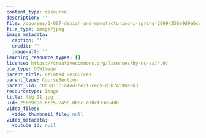 ```yaml
---
content_type: resource
description: ''
file: /courses/2-007-design-and-manufacturing-i-spring-2009/256e9d9e6cc524988b8ca38cf13e8dd8_fig_21.jpg
file_type: image/jpeg
image_metadata:
  caption: ''
  credit: ''
  image-alt: ''
learning_resource_types: []
license: https://creativecommons.org/licenses/by-nc-sa/4.0/
ocw_type: OCWImage
parent_title: Related Resources
parent_type: CourseSection
parent_uid: c0d3813c-a4ed-be21-cec9-d5b74598e3b3
resourcetype: Image
title: fig_21.jpg
uid: 256e9d9e-6cc5-2498-8b8c-a38cf13e8dd8
video_files:
  video_thumbnail_file: null
video_metadata:
  youtube_id: null
---
```

